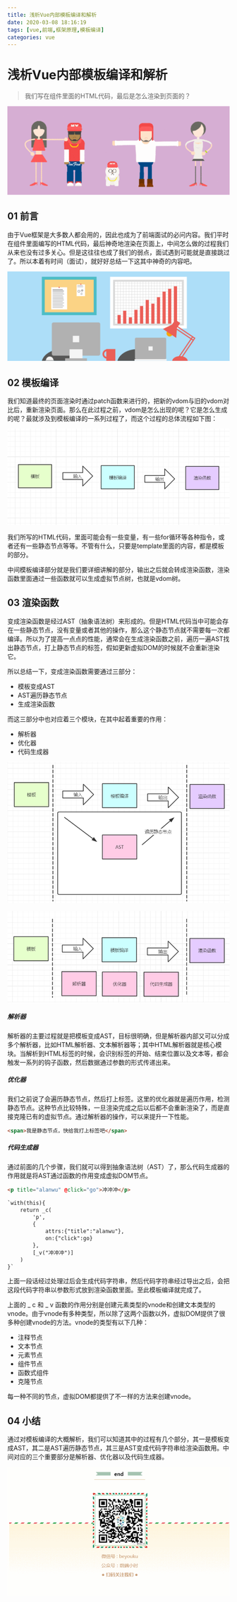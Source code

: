 ```yaml
---
title: 浅析Vue内部模板编译和解析
date: 2020-03-08 18:16:19
tags: [vue,前端,框架原理,模板编译]
categories: vue
---
```


# 浅析Vue内部模板编译和解析

> 我们写在组件里面的HTML代码，最后是怎么渲染到页面的？

![](../common/1.gif)



## 01 前言



由于Vue框架是大多数人都会用的，因此也成为了前端面试的必问内容。我们平时在组件里面编写的HTML代码，最后神奇地渲染在页面上，中间怎么做的过程我们从来也没有过多关心。但是这往往也成了我们的弱点，面试遇到可能就是直接跳过了。所以本着有时间（面试），就好好总结一下这其中神奇的内容吧。

![](./img/1.png)



## 02 模板编译



我们知道最终的页面渲染时通过patch函数来进行的，把新的vdom与旧的vdom对比后，重新渲染页面。那么在此过程之前，vdom是怎么出现的呢？它是怎么生成的呢？最就涉及到模板编译的一系列过程了，而这个过程的总体流程如下图：

![](./img/2.png)

我们所写的HTML代码，里面可能会有一些变量，有一些for循环等各种指令，或者还有一些静态节点等等。不管有什么，只要是template里面的内容，都是模板的部分。

中间模板编译部分就是我们要详细讲解的部分，输出之后就会转成渲染函数，渲染函数里面通过一些函数就可以生成虚拟节点树，也就是vdom树。



## 03 渲染函数



变成渲染函数是经过AST（抽象语法树）来形成的。但是HTML代码当中可能会存在一些静态节点，没有变量或者其他的操作，那么这个静态节点就不需要每一次都编译。所以为了提高一点点的性能，通常会在生成渲染函数之前，遍历一遍AST找出静态节点，打上静态节点的标签，假如更新虚拟DOM的时候就不会重新渲染它。

所以总结一下，变成渲染函数需要通过三部分：

- 模板变成AST
- AST遍历静态节点
- 生成渲染函数

而这三部分中也对应着三个模块，在其中起着重要的作用：

- 解析器
- 优化器
- 代码生成器

![](./img/3.png)


![](./img/4.png)



##### **解析器**

解析器的主要过程就是把模板变成AST，目标很明确，但是解析器内部又可以分成多个解析器，比如HTML解析器、文本解析器等；其中HTML解析器就是核心模块。当解析到HTML标签的时候，会识别标签的开始、结束位置以及文本等，都会触发一系列的钩子函数，然后数据通过参数的形式传递出来。

##### **优化器**

我们之前说了会遍历静态节点，然后打上标签。这里的优化器就是遍历作用，检测静态节点。这种节点比较特殊，一旦渲染完成之后以后都不会重新渲染了，而是直接克隆已有的虚拟节点。通过解析器的操作，可以来提升一下性能。

```html
<span>我是静态节点，快给我打上标签吧</span>
```

##### **代码生成器**

通过前面的几个步骤，我们就可以得到抽象语法树（AST）了，那么代码生成器的作用就是将AST通过函数的作用变成虚拟DOM节点。

```html
<p title="alanwu" @click="go">冲冲冲</p>
```

```
`with(this){
	return _c(
		'p',
		{
			attrs:{"title":"alanwu"},
			on:{"click":go}
		},
		[_v("冲冲冲")]
	)
}`
```

上面一段话经过处理过后会生成代码字符串，然后代码字符串经过导出之后，会把这段代码字符串以参数形式放到渲染函数里面。至此模板编译就完成了。

上面的 _ c 和 _ v 函数的作用分别是创建元素类型的vnode和创建文本类型的vnode。由于vnode有多种类型，所以除了这两个函数以外，虚拟DOM提供了很多种创建vnode的方法。vnode的类型有以下几种：

- 注释节点
- 文本节点
- 元素节点
- 组件节点
- 函数式组件
- 克隆节点

每一种不同的节点，虚拟DOM都提供了不一样的方法来创建vnode。



## 04 小结



通过对模板编译的大概解析，我们可以知道其中的过程有几个部分，其一是模板变成AST，其二是AST遍历静态节点，其三是AST变成代码字符串给渲染函数用。中间对应的三个重要部分是解析器、优化器以及代码生成器。



![](../common/2.gif)






